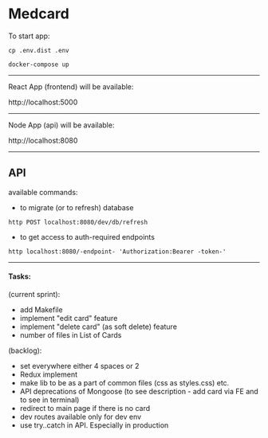 # Medcard


To start app:
```
cp .env.dist .env
```
```
docker-compose up
```

---

React App (frontend) will be available:

http://localhost:5000

---
Node App (api) will be available:

http://localhost:8080

---

## API

available commands:
- to migrate (or to refresh) database
```
http POST localhost:8080/dev/db/refresh
```

- to get access to auth-required endpoints
```
http localhost:8080/-endpoint- 'Authorization:Bearer -token-'
```

---

#### Tasks:

(current sprint):

- add Makefile
- implement "edit card" feature
- implement "delete card" (as soft delete) feature
- number of files in List of Cards

(backlog):
- set everywhere either 4 spaces or 2
- Redux implement
- make lib to be as a part of common files (css as styles.css) etc.
- API deprecations of Mongoose (to see description - add card via FE
    and to see in terminal)
- redirect to main page if there is no card
- dev routes available only for dev env
- use try..catch in API. Especially in production
